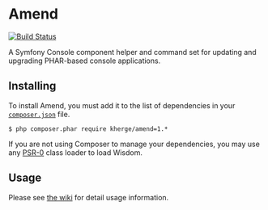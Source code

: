 # Amend

[![Build Status](https://secure.travis-ci.org/kherge/Amend.png?branch=master)](http://travis-ci.org/kherge/Amend)

A Symfony Console component helper and command set for updating and upgrading PHAR-based console applications.

## Installing

To install Amend, you must add it to the list of dependencies in your [`composer.json`][Composer] file.

    $ php composer.phar require kherge/amend=1.*

If you are not using Composer to manage your dependencies, you may use any [PSR-0][PSR-0] class loader to load Wisdom.

## Usage

Please see [the wiki][wiki] for detail usage information.

[Composer]: http://getcomposer.org/
[PSR-0]: https://github.com/php-fig/fig-standards/blob/master/accepted/PSR-0.md
[wiki]: https://github.com/kherge/Amend/wiki
